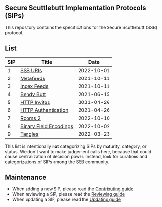 ## Secure Scuttlebutt Implementation Protocols (SIPs)

This repository contains the specifications for the Secure Scuttlebutt (SSB) protocol.

## List

| SIP | Title | Date |
|-----|-------|-------|
| 1 | [SSB URIs](001.md) | 2022-10-01 |
| 2 | [Metafeeds](002.md) | 2021-10-11 |
| 3 | [Index Feeds](003.md) | 2021-10-11 |
| 4 | [Bendy Butt](004.md) | 2021-06-15 |
| 5 | [HTTP Invites](005.md) | 2021-04-26 |
| 6 | [HTTP Authentication](006.md) | 2021-04-26 |
| 7 | [Rooms 2](007.md) | 2022-10-10 |
| 8 | [Binary Field Encodings](008.md) | 2022-10-02 |
| 9 | [Tangles](009.md) | 2022-03-23 |

This list is intentionally **not** categorizing SIPs by maturity, category, or status. We don't want to make judgement calls here, because that could cause centralization of decision power. Instead, look for curations and categorizations of SIPs among the SSB community.

## Maintenance

- When adding a new SIP, please read the [Contributing guide](CONTRIBUTING.md)
- When reviewing a SIP, please read the [Reviewing guide](REVIEWING.md)
- When updating a SIP, please read the [Updating guide](UPDATING.md)
